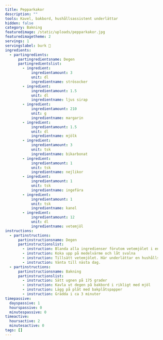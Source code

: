 ```yaml
---
title: Pepparkakor
description: ""
tools: Kavel, bakbord, hushållsassistent underlättar
hidden: false
category: Bakning
featuredimage: /static/uploads/pepparkakor.jpg
featuredimagetheme: 2
servings: 1
servingslabel: burk 🤷
ingredients:
  - partingredients:
      partingredientsname: Degen
      partingredientslist:
        - ingredient:
            ingredientamount: 3
            unit: dl
            ingredientname: strösocker
        - ingredient:
            ingredientamount: 1.5
            unit: dl
            ingredientname: ljus sirap
        - ingredient:
            ingredientamount: 210
            unit: g
            ingredientname: margarin
        - ingredient:
            ingredientamount: 1.5
            unit: dl
            ingredientname: mjölk
        - ingredient:
            ingredientamount: 3
            unit: tsk
            ingredientname: bikarbonat
        - ingredient:
            ingredientamount: 1
            unit: tsk
            ingredientname: nejlikor
        - ingredient:
            ingredientamount: 1
            unit: tsk
            ingredientname: ingefära
        - ingredient:
            ingredientamount: 1
            unit: tsk
            ingredientname: kanel
        - ingredient:
            ingredientamount: 12
            unit: dl
            ingredientname: vetemjöl
instructions:
  - partinstructions:
      partinstructionsname: Degen
      partinstructionslist:
        - instruction: Blanda alla ingredienser förutom vetemjölet i en kastrull
        - instruction: Koka upp på medelvärme och låt svalna
        - instruction: Tillsätt vetemjölet. Här underlättar en hushållsassistent.
        - instruction: Vänta till nästa dag.
  - partinstructions:
      partinstructionsname: Bakning
      partinstructionslist:
        - instruction: Sätt ugnen på 175 grader
        - instruction: Kavla ut degen på bakbord i rikligt med mjöl
        - instruction: Lägg på plåt med bakplåtspapper
        - instruction: Grädda i ca 3 minuter
timepassive:
  dayspassive: 1
  hourspassive: 0
  minutespassive: 0
timeactive:
  hoursactive: 2
  minutesactive: 0
tags: []
---
```


